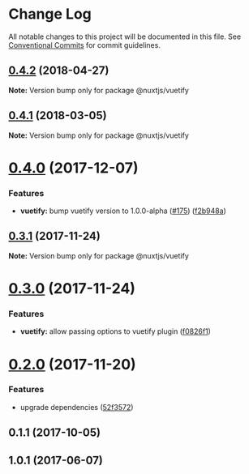 # Change Log

All notable changes to this project will be documented in this file.
See [Conventional Commits](https://conventionalcommits.org) for commit guidelines.

<a name="0.4.2"></a>
## [0.4.2](https://github.com/nuxt/modules/compare/@nuxtjs/vuetify@0.4.1...@nuxtjs/vuetify@0.4.2) (2018-04-27)




**Note:** Version bump only for package @nuxtjs/vuetify

<a name="0.4.1"></a>
## [0.4.1](https://github.com/nuxt/modules/compare/@nuxtjs/vuetify@0.4.0...@nuxtjs/vuetify@0.4.1) (2018-03-05)




**Note:** Version bump only for package @nuxtjs/vuetify

<a name="0.4.0"></a>
# [0.4.0](https://github.com/nuxt/modules/compare/@nuxtjs/vuetify@0.3.1...@nuxtjs/vuetify@0.4.0) (2017-12-07)


### Features

* **vuetify:** bump vuetify version to 1.0.0-alpha ([#175](https://github.com/nuxt/modules/issues/175)) ([f2b948a](https://github.com/nuxt/modules/commit/f2b948a))




<a name="0.3.1"></a>
## [0.3.1](https://github.com/nuxt/modules/compare/@nuxtjs/vuetify@0.3.0...@nuxtjs/vuetify@0.3.1) (2017-11-24)




**Note:** Version bump only for package @nuxtjs/vuetify

<a name="0.3.0"></a>
# [0.3.0](https://github.com/nuxt/modules/compare/@nuxtjs/vuetify@0.2.0...@nuxtjs/vuetify@0.3.0) (2017-11-24)


### Features

* **vuetify:** allow passing options to vuetify plugin ([f0826f1](https://github.com/nuxt/modules/commit/f0826f1))




<a name="0.2.0"></a>
# [0.2.0](https://github.com/nuxt/modules/compare/@nuxtjs/vuetify@0.1.1...@nuxtjs/vuetify@0.2.0) (2017-11-20)


### Features

* upgrade dependencies ([52f3572](https://github.com/nuxt/modules/commit/52f3572))




<a name="0.1.1"></a>
## 0.1.1 (2017-10-05)




<a name="1.0.1"></a>
## 1.0.1 (2017-06-07)
